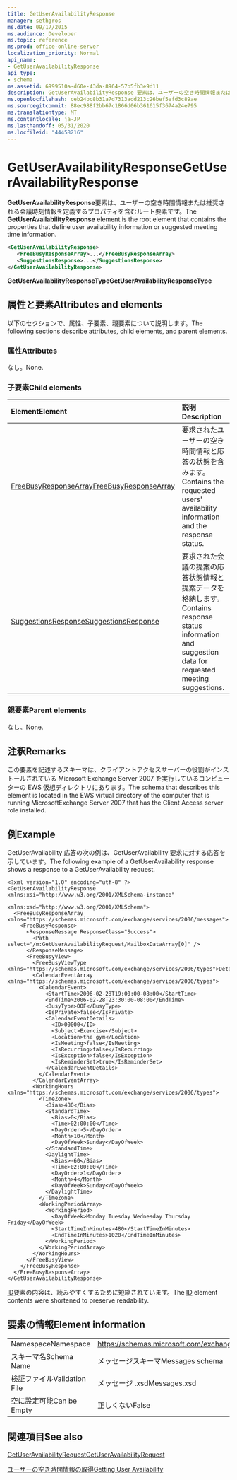 ```yaml
---
title: GetUserAvailabilityResponse
manager: sethgros
ms.date: 09/17/2015
ms.audience: Developer
ms.topic: reference
ms.prod: office-online-server
localization_priority: Normal
api_name:
- GetUserAvailabilityResponse
api_type:
- schema
ms.assetid: 6999510a-d60e-43da-8964-57b5fb3e9d11
description: GetUserAvailabilityResponse 要素は、ユーザーの空き時間情報または推奨される会議時刻情報を定義するプロパティを含むルート要素です。
ms.openlocfilehash: ceb24bc8b31a7d7313add213c26bef5efd3c89ae
ms.sourcegitcommit: 88ec988f2bb67c1866d06b361615f3674a24e795
ms.translationtype: MT
ms.contentlocale: ja-JP
ms.lasthandoff: 05/31/2020
ms.locfileid: "44458216"
---
```

# <a name="getuseravailabilityresponse"></a><span data-ttu-id="89014-103">GetUserAvailabilityResponse</span><span class="sxs-lookup"><span data-stu-id="89014-103">GetUserAvailabilityResponse</span></span>

<span data-ttu-id="89014-104">**GetUserAvailabilityResponse**要素は、ユーザーの空き時間情報または推奨される会議時刻情報を定義するプロパティを含むルート要素です。</span><span class="sxs-lookup"><span data-stu-id="89014-104">The **GetUserAvailabilityResponse** element is the root element that contains the properties that define user availability information or suggested meeting time information.</span></span> 
  
```xml
<GetUserAvailabilityResponse>
   <FreeBusyResponseArray>...</FreeBusyResponseArray>
   <SuggestionsResponse>...</SuggestionsResponse>
</GetUserAvailabilityResponse>
```

 <span data-ttu-id="89014-105">**GetUserAvailabilityResponseType**</span><span class="sxs-lookup"><span data-stu-id="89014-105">**GetUserAvailabilityResponseType**</span></span>
## <a name="attributes-and-elements"></a><span data-ttu-id="89014-106">属性と要素</span><span class="sxs-lookup"><span data-stu-id="89014-106">Attributes and elements</span></span>

<span data-ttu-id="89014-107">以下のセクションで、属性、子要素、親要素について説明します。</span><span class="sxs-lookup"><span data-stu-id="89014-107">The following sections describe attributes, child elements, and parent elements.</span></span>
  
### <a name="attributes"></a><span data-ttu-id="89014-108">属性</span><span class="sxs-lookup"><span data-stu-id="89014-108">Attributes</span></span>

<span data-ttu-id="89014-109">なし。</span><span class="sxs-lookup"><span data-stu-id="89014-109">None.</span></span>
  
### <a name="child-elements"></a><span data-ttu-id="89014-110">子要素</span><span class="sxs-lookup"><span data-stu-id="89014-110">Child elements</span></span>

|<span data-ttu-id="89014-111">**Element**</span><span class="sxs-lookup"><span data-stu-id="89014-111">**Element**</span></span>|<span data-ttu-id="89014-112">**説明**</span><span class="sxs-lookup"><span data-stu-id="89014-112">**Description**</span></span>|
|:-----|:-----|
|[<span data-ttu-id="89014-113">FreeBusyResponseArray</span><span class="sxs-lookup"><span data-stu-id="89014-113">FreeBusyResponseArray</span></span>](freebusyresponsearray.md) <br/> |<span data-ttu-id="89014-114">要求されたユーザーの空き時間情報と応答の状態を含みます。</span><span class="sxs-lookup"><span data-stu-id="89014-114">Contains the requested users' availability information and the response status.</span></span>  <br/> |
|[<span data-ttu-id="89014-115">SuggestionsResponse</span><span class="sxs-lookup"><span data-stu-id="89014-115">SuggestionsResponse</span></span>](suggestionsresponse.md) <br/> |<span data-ttu-id="89014-116">要求された会議の提案の応答状態情報と提案データを格納します。</span><span class="sxs-lookup"><span data-stu-id="89014-116">Contains response status information and suggestion data for requested meeting suggestions.</span></span>  <br/> |
   
### <a name="parent-elements"></a><span data-ttu-id="89014-117">親要素</span><span class="sxs-lookup"><span data-stu-id="89014-117">Parent elements</span></span>

<span data-ttu-id="89014-118">なし。</span><span class="sxs-lookup"><span data-stu-id="89014-118">None.</span></span>
  
## <a name="remarks"></a><span data-ttu-id="89014-119">注釈</span><span class="sxs-lookup"><span data-stu-id="89014-119">Remarks</span></span>

<span data-ttu-id="89014-120">この要素を記述するスキーマは、クライアントアクセスサーバーの役割がインストールされている Microsoft Exchange Server 2007 を実行しているコンピューターの EWS 仮想ディレクトリにあります。</span><span class="sxs-lookup"><span data-stu-id="89014-120">The schema that describes this element is located in the EWS virtual directory of the computer that is running MicrosoftExchange Server 2007 that has the Client Access server role installed.</span></span>
  
## <a name="example"></a><span data-ttu-id="89014-121">例</span><span class="sxs-lookup"><span data-stu-id="89014-121">Example</span></span>

<span data-ttu-id="89014-122">GetUserAvailability 応答の次の例は、GetUserAvailability 要求に対する応答を示しています。</span><span class="sxs-lookup"><span data-stu-id="89014-122">The following example of a GetUserAvailability response shows a response to a GetUserAvailability request.</span></span>
  
```
<?xml version="1.0" encoding="utf-8" ?>
<GetUserAvailabilityResponse xmlns:xsi="http://www.w3.org/2001/XMLSchema-instance"
                             xmlns:xsd="http://www.w3.org/2001/XMLSchema">
  <FreeBusyResponseArray xmlns="https://schemas.microsoft.com/exchange/services/2006/messages">
    <FreeBusyResponse>
      <ResponseMessage ResponseClass="Success">
        <Path select="/m:GetUserAvailabilityRequest/MailboxDataArray[0]" />
      </ResponseMessage>
      <FreeBusyView>
        <FreeBusyViewType xmlns="https://schemas.microsoft.com/exchange/services/2006/types">Detailed</FreeBusyViewType>
        <CalendarEventArray xmlns="https://schemas.microsoft.com/exchange/services/2006/types">
          <CalendarEvent>
            <StartTime>2006-02-28T19:00:00-08:00</StartTime>
            <EndTime>2006-02-28T23:30:00-08:00</EndTime>
            <BusyType>OOF</BusyType>
            <IsPrivate>false</IsPrivate>
            <CalendarEventDetails>
              <ID>00000</ID>
              <Subject>Exercise</Subject>
              <Location>the gym</Location>
              <IsMeeting>false</IsMeeting>
              <IsRecurring>false</IsRecurring>
              <IsException>false</IsException>
              <IsReminderSet>true</IsReminderSet>
            </CalendarEventDetails>
          </CalendarEvent>
        </CalendarEventArray>
        <WorkingHours xmlns="https://schemas.microsoft.com/exchange/services/2006/types">
          <TimeZone>
            <Bias>480</Bias>
            <StandardTime>
              <Bias>0</Bias>
              <Time>02:00:00</Time>
              <DayOrder>5</DayOrder>
              <Month>10</Month>
              <DayOfWeek>Sunday</DayOfWeek>
            </StandardTime>
            <DaylightTime>
              <Bias>-60</Bias>
              <Time>02:00:00</Time>
              <DayOrder>1</DayOrder>
              <Month>4</Month>
              <DayOfWeek>Sunday</DayOfWeek>
            </DaylightTime>
          </TimeZone>
          <WorkingPeriodArray>
            <WorkingPeriod>
              <DayOfWeek>Monday Tuesday Wednesday Thursday Friday</DayOfWeek>
              <StartTimeInMinutes>480</StartTimeInMinutes>
              <EndTimeInMinutes>1020</EndTimeInMinutes>
            </WorkingPeriod>
          </WorkingPeriodArray>
        </WorkingHours>
      </FreeBusyView>
    </FreeBusyResponse>
  </FreeBusyResponseArray>
</GetUserAvailabilityResponse>
```

<span data-ttu-id="89014-123">[ID](id.md)要素の内容は、読みやすくするために短縮されています。</span><span class="sxs-lookup"><span data-stu-id="89014-123">The [ID](id.md) element contents were shortened to preserve readability.</span></span> 
  
## <a name="element-information"></a><span data-ttu-id="89014-124">要素の情報</span><span class="sxs-lookup"><span data-stu-id="89014-124">Element information</span></span>

|||
|:-----|:-----|
|<span data-ttu-id="89014-125">Namespace</span><span class="sxs-lookup"><span data-stu-id="89014-125">Namespace</span></span>  <br/> |https://schemas.microsoft.com/exchange/services/2006/messages  <br/> |
|<span data-ttu-id="89014-126">スキーマ名</span><span class="sxs-lookup"><span data-stu-id="89014-126">Schema Name</span></span>  <br/> |<span data-ttu-id="89014-127">メッセージスキーマ</span><span class="sxs-lookup"><span data-stu-id="89014-127">Messages schema</span></span>  <br/> |
|<span data-ttu-id="89014-128">検証ファイル</span><span class="sxs-lookup"><span data-stu-id="89014-128">Validation File</span></span>  <br/> |<span data-ttu-id="89014-129">メッセージ .xsd</span><span class="sxs-lookup"><span data-stu-id="89014-129">Messages.xsd</span></span>  <br/> |
|<span data-ttu-id="89014-130">空に設定可能</span><span class="sxs-lookup"><span data-stu-id="89014-130">Can be Empty</span></span>  <br/> |<span data-ttu-id="89014-131">正しくない</span><span class="sxs-lookup"><span data-stu-id="89014-131">False</span></span>  <br/> |
   
## <a name="see-also"></a><span data-ttu-id="89014-132">関連項目</span><span class="sxs-lookup"><span data-stu-id="89014-132">See also</span></span>



[<span data-ttu-id="89014-133">GetUserAvailabilityRequest</span><span class="sxs-lookup"><span data-stu-id="89014-133">GetUserAvailabilityRequest</span></span>](getuseravailabilityrequest.md)


[<span data-ttu-id="89014-134">ユーザーの空き時間情報の取得</span><span class="sxs-lookup"><span data-stu-id="89014-134">Getting User Availability</span></span>](https://msdn.microsoft.com/library/d4133fcb-9b0f-4e6b-aadf-a389da83516a%28Office.15%29.aspx)

